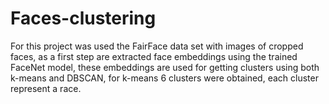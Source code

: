 # Faces-clustering
For this project was used the FairFace data set with images of cropped faces, as a first step are extracted face embeddings using the trained FaceNet model, these embeddings are used for getting clusters using both k-means and DBSCAN, for k-means 6 clusters were obtained, each cluster represent a race.
